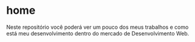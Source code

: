 # home
Neste repositório você poderá ver um pouco dos meus trabalhos e como está meu desenvolvimento dentro do mercado de Desenvolvimento Web.

